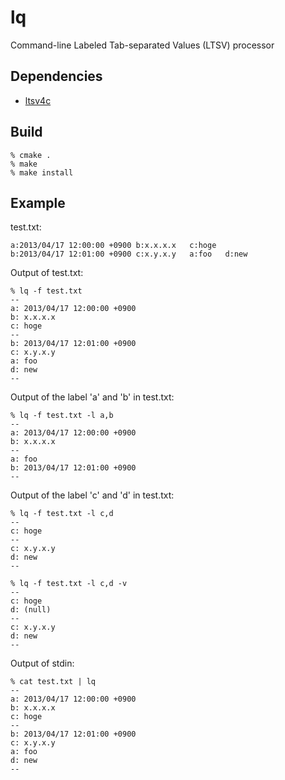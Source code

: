 # lq

Command-line Labeled Tab-separated Values (LTSV) processor

## Dependencies

* [ltsv4c](https://github.com/9re/ltsv4c)

## Build

```
% cmake .
% make
% make install
```

## Example

test.txt:

```
a:2013/04/17 12:00:00 +0900	b:x.x.x.x	c:hoge
b:2013/04/17 12:01:00 +0900	c:x.y.x.y	a:foo	d:new
```

Output of test.txt:

```
% lq -f test.txt
--
a: 2013/04/17 12:00:00 +0900
b: x.x.x.x
c: hoge
--
b: 2013/04/17 12:01:00 +0900
c: x.y.x.y
a: foo
d: new
--
```

Output of the label 'a' and 'b' in test.txt:

```
% lq -f test.txt -l a,b
--
a: 2013/04/17 12:00:00 +0900
b: x.x.x.x
--
a: foo
b: 2013/04/17 12:01:00 +0900
--
```

Output of the label 'c' and 'd' in test.txt:

```
% lq -f test.txt -l c,d
--
c: hoge
--
c: x.y.x.y
d: new
--
```

```
% lq -f test.txt -l c,d -v
--
c: hoge
d: (null)
--
c: x.y.x.y
d: new
--
```

Output of stdin:

```
% cat test.txt | lq
--
a: 2013/04/17 12:00:00 +0900
b: x.x.x.x
c: hoge
--
b: 2013/04/17 12:01:00 +0900
c: x.y.x.y
a: foo
d: new
--
```
